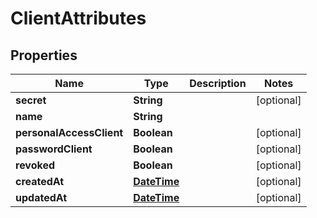
# ClientAttributes

## Properties
Name | Type | Description | Notes
------------ | ------------- | ------------- | -------------
**secret** | **String** |  |  [optional]
**name** | **String** |  | 
**personalAccessClient** | **Boolean** |  |  [optional]
**passwordClient** | **Boolean** |  |  [optional]
**revoked** | **Boolean** |  |  [optional]
**createdAt** | [**DateTime**](DateTime.md) |  |  [optional]
**updatedAt** | [**DateTime**](DateTime.md) |  |  [optional]




